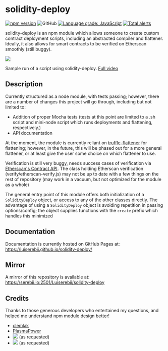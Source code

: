 # solidity-deploy
[![npm version](https://badge.fury.io/js/solidity-deploy.svg)](https://badge.fury.io/js/solidity-deploy)
![GitHub](https://img.shields.io/github/license/Luiserebii/solidity-deploy?color=g)
[![Language grade: JavaScript](https://img.shields.io/lgtm/grade/javascript/g/Luiserebii/solidity-deploy.svg?logo=lgtm&logoWidth=18)](https://lgtm.com/projects/g/Luiserebii/solidity-deploy/context:javascript)
[![Total alerts](https://img.shields.io/lgtm/alerts/g/Luiserebii/solidity-deploy.svg?logo=lgtm&logoWidth=18)](https://lgtm.com/projects/g/Luiserebii/solidity-deploy/alerts/)

solidity-deploy is an npm module which allows someone to create custom contract deployment scripts, including an abstracted compiler and flattener. Ideally, it also allows for smart contracts to be verified on Etherscan smoothly (still buggy).

<img src="https://i.imgur.com/BYwVqNx.gif"/>

Sample run of a script using solidity-deploy. [Full video](https://www.youtube.com/watch?v=ZpFRX0Rv5_E)

## Description
Currently structured as a node module, with tests passing; however, there are a number of changes this project will go through, including but not limited to:
- Addition of proper Mocha tests (tests at this point are limited to a .sh script and mini-node script which runs deployments and flattening, respectively.)
- API documentation

At the moment, the module is currently reliant on [truffle-flattener](https://www.npmjs.com/package/truffle-flattener) for flattening; however, in the future, this will be phased out for a more general flattener, or at least give the user some choice on which flattener to use. 

Verification is still very buggy, needs success cases of verification via [Etherscan's Contract API](https://rinkeby.etherscan.io/apis#contracts). The class holding Etherscan verification (verify/etherscan-verify.js) may not be up to date with a few things on the rest of repository (may work in a vacuum, but not optimized for the module as a whole)

The general entry point of this module offers both initialization of a `SolidityDeploy` object, or access to any of the other classes directly. The advantage of using a `SolidityDeploy` object is avoiding repetition in passing options/config; the object supplies functions with the `create` prefix which handles this minimized 

## Documentation
Documentation is currently hosted on GitHub Pages at: https://luiserebii.github.io/solidity-deploy/

## Mirror
A mirror of this repository is available at: https://serebii.io:2501/Luiserebii/solidity-deploy

## Credits
Thanks to those generous developers who entertained my questions, and helped me understand npm module design better!
* [clemlak](https://github.com/clemlak)
* [PlasmaPower](https://github.com/PlasmaPower)
* <a href="https://github.com/d1ll0n"><img src="https://i.imgur.com/5xXlQDX.png"/></a> (as requested)
* <img src="https://i.imgur.com/sn3RPC0.png"/> (as requested)
